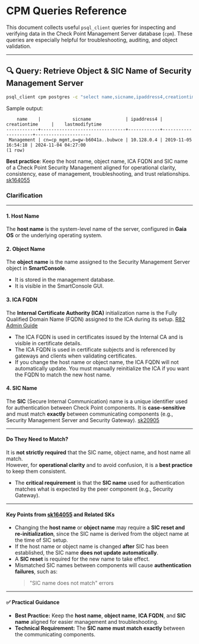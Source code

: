 # CPM Queries Reference

This document collects useful `psql_client` queries for inspecting and verifying data in the Check Point Management Server database (`cpm`). These queries are especially helpful for troubleshooting, auditing, and object validation.

---

## 🔍 Query: Retrieve Object & SIC Name of Security Management Server

```bash
psql_client cpm postgres -c "select name,sicname,ipaddress4,creationtime,lastmodifytime from cpnetworkobject_data where sicname like '%cp_mgmt,%' and not deleted and dlesession=0"
```
Sample output:
```
    name    |            sicname             | ipaddress4 |    creationtime     |    lastmodifytime
------------+--------------------------------+------------+---------------------+---------------------
 Management | cn=cp_mgmt,o=gw-b6041a..bubwce | 10.128.0.4 | 2019-11-05 16:54:18 | 2024-11-04 04:27:00
(1 row)
```

**Best practice**: Keep the host name, object name, ICA FQDN and SIC name of a Check Point Security Management aligned for operational clarity, consistency, ease of management, troubleshooting, and trust relationships. [sk164055](https://support.checkpoint.com/results/sk/sk164055)

### Clarification

---

#### 1. Host Name

The **host name** is the system-level name of the server, configured in **Gaia OS** or the underlying operating system.

#### 2. Object Name

The **object name** is the name assigned to the Security Management Server object in **SmartConsole**.

- It is stored in the management database.
- It is visible in the SmartConsole GUI.

#### 3. ICA FQDN

The **Internal Certificate Authority (ICA)** initialization name is the Fully Qualified Domain Name (FQDN) assigned to the ICA during its setup. [R82 Admin Guide](https://sc1.checkpoint.com/documents/R82/WebAdminGuides/EN/CP_R82_SecurityManagement_AdminGuide/Content/Topics-SECMG/CLI/cp_conf-ca.htm)
- The ICA FQDN is used in certificates issued by the Internal CA and is visible in certificate details.
- The ICA FQDN is used in certificate subjects and is referenced by gateways and clients when validating certificates.
- If you change the host name or object name, the ICA FQDN will not automatically update. You must manually reinitialize the ICA if you want the FQDN to match the new host name.

#### 4. SIC Name

The **SIC** (Secure Internal Communication) name is a unique identifier used for authentication between Check Point components. It is **case-sensitive** and must match **exactly** between communicating components (e.g., Security Management Server and Security Gateway). [sk20905](https://support.checkpoint.com/results/sk/sk20905)

---

#### Do They Need to Match?

It is **not strictly required** that the SIC name, object name, and host name all match.  
However, for **operational clarity** and to avoid confusion, it is a **best practice** to keep them consistent.

- The **critical requirement** is that the **SIC name** used for authentication matches what is expected by the peer component (e.g., Security Gateway).

---

#### Key Points from [sk164055](https://support.checkpoint.com/results/sk/sk164055) and Related SKs

- Changing the **host name** or **object name** may require a **SIC reset and re-initialization**, since the SIC name is derived from the object name at the time of SIC setup.
- If the host name or object name is changed **after** SIC has been established, the SIC name **does not update automatically**.
- A **SIC reset** is required for the new name to take effect.
- Mismatched SIC names between components will cause **authentication failures**, such as:
  > "SIC name does not match" errors

---

#### ✅ Practical Guidance

- **Best Practice:** Keep the **host name**, **object name**, **ICA FQDN**, and **SIC name** aligned for easier management and troubleshooting.
- **Technical Requirement:** The **SIC name must match exactly** between the communicating components.  
